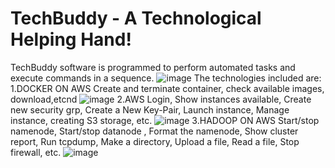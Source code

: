# TechBuddy - A Technological Helping Hand!
TechBuddy software is programmed to perform automated tasks and execute commands in a sequence.
![image](https://user-images.githubusercontent.com/66177822/149616089-3b89dea4-af0b-46e5-aa29-1b2ea3c25a2e.png)
The technologies included are:
1.DOCKER ON AWS
Create and terminate container, check available images, download,etcnd ![image](https://user-images.githubusercontent.com/66177822/149616131-50053585-8d14-4720-9e03-89cf074c40f7.png)
2.AWS
Login, Show instances available, Create new security grp, Create a New Key-Pair, Launch instance, Manage instance, creating S3 storage, etc.
![image](https://user-images.githubusercontent.com/66177822/149616145-7f4bccc2-cff1-45da-9204-ba52d885001c.png)
3.HADOOP ON AWS
Start/stop  namenode, Start/stop datanode , Format the namenode, Show cluster report, Run tcpdump, Make a directory, Upload a file, Read a file, Stop firewall, etc.
![image](https://user-images.githubusercontent.com/66177822/149616153-2df74fbf-c4d3-4b3c-8d02-497c0dacf2dd.png)

